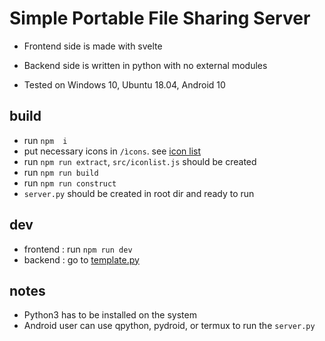 # Simple Portable File Sharing Server

- Frontend side is made with svelte

- Backend side is written in python with no external modules

- Tested on Windows 10, Ubuntu 18.04, Android 10


## build
- run ```npm  i```
- put necessary icons in ```/ìcons```. see [icon list](/icons/README)
- run ```npm run extract```, ```src/iconlist.js``` should be created
- run ```npm run build```
- run ```npm run construct```
- ```server.py``` should be created in root dir and ready to run

## dev
- frontend : run ```npm run dev```
- backend : go to [template.py](/extras/template.py)

## notes
- Python3 has to be installed on the system
- Android user can use qpython, pydroid, or termux to run the ```server.py```
